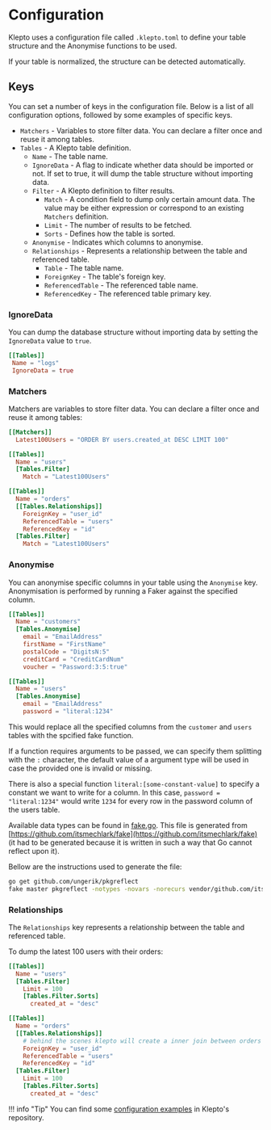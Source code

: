 # Configuration

Klepto uses a configuration file called `.klepto.toml` to define your table structure and the Anonymise functions to be used.

If your table is normalized, the structure can be detected automatically.

## Keys

You can set a number of keys in the configuration file. Below is a list of all configuration options, followed by some examples of specific keys.

- `Matchers` - Variables to store filter data. You can declare a filter once and reuse it among tables.
- `Tables` - A Klepto table definition.
  - `Name` - The table name.
  - `IgnoreData` - A flag to indicate whether data should be imported or not. If set to true, it will dump the table structure without importing data.
  - `Filter` - A Klepto definition to filter results.
    - `Match` - A condition field to dump only certain amount data. The value may be either expression or correspond to an existing `Matchers` definition.
    - `Limit` - The number of results to be fetched.
    - `Sorts` - Defines how the table is sorted.
  - `Anonymise` - Indicates which columns to anonymise.
  - `Relationships` - Represents a relationship between the table and referenced table.
    - `Table` - The table name.
    - `ForeignKey` - The table's foreign key. 
    - `ReferencedTable` - The referenced table name.
    - `ReferencedKey` - The referenced table primary key.

### **IgnoreData**

You can dump the database structure without importing data by setting the `IgnoreData` value to `true`.

```toml
[[Tables]]
 Name = "logs"
 IgnoreData = true
```

### **Matchers**

Matchers are variables to store filter data. You can declare a filter once and reuse it among tables:

```toml
[[Matchers]]
  Latest100Users = "ORDER BY users.created_at DESC LIMIT 100"

[[Tables]]
  Name = "users"
  [Tables.Filter]
    Match = "Latest100Users"

[[Tables]]
  Name = "orders"
  [[Tables.Relationships]]
    ForeignKey = "user_id"
    ReferencedTable = "users"
    ReferencedKey = "id"
  [Tables.Filter]
    Match = "Latest100Users"
```

### **Anonymise**

You can anonymise specific columns in your table using the `Anonymise` key. Anonymisation is performed by running a Faker against the specified column.

```toml
[[Tables]]
  Name = "customers"
  [Tables.Anonymise]
    email = "EmailAddress"
    firstName = "FirstName"
    postalCode = "DigitsN:5"
    creditCard = "CreditCardNum"
    voucher = "Password:3:5:true"

[[Tables]]
  Name = "users"
  [Tables.Anonymise]
    email = "EmailAddress"
    password = "literal:1234"
```

This would replace all the specified columns from the `customer` and `users` tables with the spcified fake function.

If a function requires arguments to be passed, we can specify them splitting with the `:` character, the default value of a argument type will be used in case the provided one is invalid or missing.

There is also a special function `literal:[some-constant-value]` to specify a constant we want to write for a column. In this case, `password = "literal:1234"` would write `1234` for every row in the password column of the users table.

Available data types can be found in [fake.go](https://github.com/hellofresh/klepto/blob/master/pkg/anonymiser/fake.go). This file is generated from [https://github.com/itsmechlark/fake](https://github.com/itsmechlark/fake) (it had to be generated because it is written in such a way that Go cannot reflect upon it).

Bellow are the instructions used to generate the file:

```sh
go get github.com/ungerik/pkgreflect
fake master pkgreflect -notypes -novars -norecurs vendor/github.com/itsmechlark/fake/
```

### **Relationships**

The `Relationships` key represents a relationship between the table and referenced table.

To dump the latest 100 users with their orders:

```toml
[[Tables]]
  Name = "users"
  [Tables.Filter]
    Limit = 100
    [Tables.Filter.Sorts]
      created_at = "desc"

[[Tables]]
  Name = "orders"
  [[Tables.Relationships]]
    # behind the scenes klepto will create a inner join between orders and users
    ForeignKey = "user_id"
    ReferencedTable = "users"
    ReferencedKey = "id"
  [Tables.Filter]
    Limit = 100
    [Tables.Filter.Sorts]
      created_at = "desc"
```

!!! info "Tip"
    You can find some [configuration examples](https://github.com/hellofresh/klepto/tree/master/examples) in Klepto's repository.
